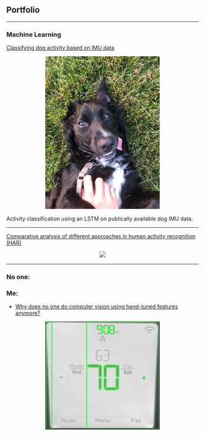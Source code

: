 ## Portfolio

---

### Machine Learning

[Classifying dog activity based on IMU data](/dog_imu_analysis)
<p align="center">
<img src="images/dog_imu_analysis/sato_grass.JPG" alt="app-screen" width="300"/>
</p>
Activity classification using an LSTM on publically available dog IMU data. 
<!-- [Jupyter Notebook](https://7969a929c4f90c0e-dot-us-west1.notebooks.googleusercontent.com/lab?authuser=0&username=Kristine_Chen) -->

---
[Comparative analysis of different approaches in human activity recognition (HAR)](/kaggle_smartphone_human_activity/analysis)
<p align="center">
<img src="images/dummy_thumbnail.jpg?raw=true"/>
</p>

---

### No one: 
### Me:

- [Why does no one do computer vision using hand-tuned features anymore?](http://example.com/)
<p align="center">
<img src="images/hand_tuned_cv_thermostat/segmentation_is_hard.png" alt="app-screen" width="300"/>
</p>
<!--
[Project 3 Title](http://example.com/)
<img src="images/dummy_thumbnail.jpg?raw=true"/>

---
### Embedded Software

- [Project 1 Title](http://example.com/)
- [Project 2 Title](http://example.com/)
- [Project 3 Title](http://example.com/)
- [Project 4 Title](http://example.com/)
- [Project 5 Title](http://example.com/)
---
-->



---
<p style="font-size:11px">Page template forked from <a href="https://github.com/evanca/quick-portfolio">evanca</a></p>
<!-- Remove above link if you don't want to attibute -->
